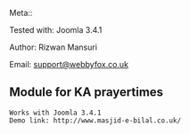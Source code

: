 Meta::
  
  Tested with:  Joomla 3.4.1
  
  Author:     Rizwan Mansuri
  
  Email:      support@webbyfox.co.uk
  


Module for KA prayertimes 
--------------------------
    Works with Joomla 3.4.1
    Demo link: http://www.masjid-e-bilal.co.uk/
 
